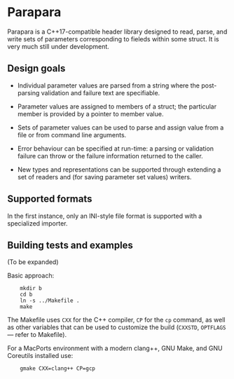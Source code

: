# Parapara

Parapara is a C++17-compatible header library designed to read, parse, and write sets of parameters corresponding to
fieleds within some struct. It is very much still under development.

## Design goals

* Individual parameter values are parsed from a string where the post-parsing validation and
  failure text are specifiable.

* Parameter values are assigned to members of a struct; the particular member is provided by a pointer
  to member value.

* Sets of parameter values can be used to parse and assign value from a file or from command line
  arguments.

* Error behaviour can be specified at run-time: a parsing or validation failure can throw or the
  failure information returned to the caller.

* New types and representations can be supported through extending a set of readers and (for saving
  parameter set values) writers.


## Supported formats

In the first instance, only an INI-style file format is supported with a specialized importer.

## Building tests and examples

(To be expanded)

Basic approach:
```
    mkdir b
    cd b
    ln -s ../Makefile .
    make
```

The Makefile uses `CXX` for the C++ compiler, `CP` for the `cp` command, as well as other variables that
can be used to customize the build (`CXXSTD`, `OPTFLAGS` — refer to Makefile).

For a MacPorts environment with a modern clang++, GNU Make, and GNU Coreutils installed use:
```
    gmake CXX=clang++ CP=gcp
```

